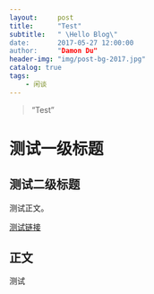 ```yaml
---
layout:     post
title:      "Test"
subtitle:   " \Hello Blog\"
date:       2017-05-27 12:00:00
author:     "Damon Du"
header-img: "img/post-bg-2017.jpg"
catalog: true
tags:
    - 闲谈
---
```


> “Test”

# 测试一级标题

## 测试二级标题

测试正文。

[测试链接 ](#build) 

## <p id = "build"></p>

## 正文

测试
